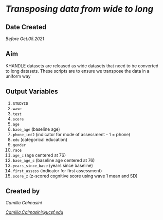 # *Transposing data from wide to long*

## Date Created
*Before Oct.05.2021*

## Aim

KHANDLE datasets are released as wide datasets that need to be converted to long datasets. These scripts are to ensure we transpose the data in a uniform way

## Output Variables
1. `STUDYID`
2. `wave`
3. `test`
4. `score`
5. `age`
6. `base_age` (baseline age)
7. `phone_ind2` (indicator for mode of assessment - 1 = phone)
8. `edu` (categorical education)
9. `gender`
10. `race`
11. `age_c` (age centered at 76)
12. `base_age_c` (baseline age centered at 76)
13. `years_since_base` (years since baseline)
14. `first_assess` (indicator for first assessment)
15. `score_z` (z-scored cognitive score using wave 1 mean and SD)

## Created by
*Camilla Calmasini*

*Camilla.Calmasini@ucsf.edu*
